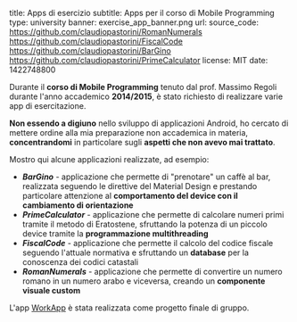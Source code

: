 title: Apps di esercizio
subtitle: Apps per il corso di Mobile Programming
type: university
banner: exercise_app_banner.png
url:
source_code: https://github.com/claudiopastorini/RomanNumerals https://github.com/claudiopastorini/FiscalCode https://github.com/claudiopastorini/BarGino https://github.com/claudiopastorini/PrimeCalculator 
license: MIT
date: 1422748800

Durante il **corso di Mobile Programming** tenuto dal prof. Massimo Regoli durante l'anno
accademico **2014/2015**, è stato richiesto di realizzare varie app di 
esercitazione.

**Non essendo a digiuno** nello sviluppo di applicazioni Android, ho cercato di mettere ordine alla mia preparazione non accademica in materia,
**concentrandomi** in particolare sugli **aspetti che non avevo mai trattato**.


Mostro qui alcune applicazioni realizzate, ad esempio:

+   ***BarGino*** - applicazione che permette di "prenotare" un caffè al bar,
 realizzata seguendo le direttive del Material Design e prestando particolare
  attenzione al **comportamento del device con il cambiamento di orientazione**
+   ***PrimeCalculator*** - applicazione che permette di calcolare numeri
 primi tramite il metodo di Eratostene, sfruttando la potenza di 
 un piccolo device tramite la **programmazione multithreading**
+   ***FiscalCode*** - applicazione che permette il calcolo del codice 
fiscale seguendo l'attuale normativa e sfruttando un **database** per la 
conoscenza dei codici catastali
+   ***RomanNumerals*** - applicazione che permette di convertire un 
numero romano in un numero arabo e viceversa, creando un **componente 
visuale custom**

L'app [WorkApp](../../portfolio/workapp/) è stata realizzata come progetto finale di gruppo.